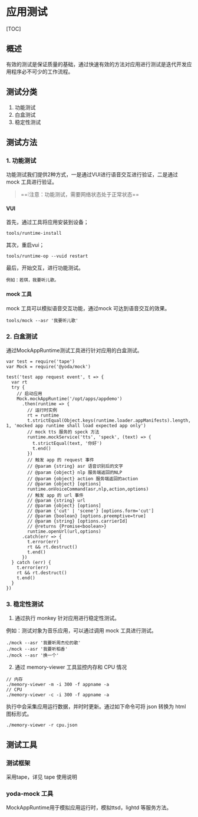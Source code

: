 # 应用测试
[TOC]

## 概述

有效的测试是保证质量的基础，通过快速有效的方法对应用进行测试是迭代开发应用程序必不可少的工作流程。

## 测试分类

1. 功能测试
2. 白盒测试
3. 稳定性测试

## 测试方法

### 1. 功能测试

功能测试我们提供2种方式，一是通过VUI进行语音交互进行验证，二是通过 mock 工具进行验证。

> ==❕注意：功能测试，需要网络状态处于正常状态==

#### VUI 

首先，通过工具将应用安装到设备；

```
tools/runtime-install
```

其次，重启vui；

```
tools/runtime-op --vuid restart
```

最后，开始交互，进行功能测试。

```
例如：若琪，我要听儿歌。
```

#### mock 工具

mock 工具可以模拟语音交互功能，通过mock 可达到语音交互的效果。

```
tools/mock --asr '我要听儿歌'
```

### 2. 白盒测试

通过MockAppRuntime测试工具进行针对应用的白盒测试。


```
var test = require('tape')
var Mock = require('@yoda/mock')

test('test app request event', t => {
  var rt
  try {
    // 启动应用
    Mock.mockAppRuntime('/opt/apps/appdemo')
      .then(runtime => {
        // 运行时实例
        rt = runtime
        t.strictEqual(Object.keys(runtime.loader.appManifests).length, 1, 'mocked app runtime shall load expected app only')
        // mock tts 服务的 speck 方法
        runtime.mockService('tts', 'speck', (text) => {
          t.strictEqual(text, '你好')
          t.end()
        })
        // 触发 app 的 request 事件
        // @param {string} asr 语音识别后的文字
        // @param {object} nlp 服务端返回的NLP
        // @param {object} action 服务端返回的action
        // @param {object} [options]
        runtime.onVoiceCommand(asr,nlp,action,options)
        // 触发 app 的 url 事件
        // @param {string} url
        // @param {object} [options]
        // @param {'cut' | 'scene'} [options.form='cut']
        // @param {boolean} [options.preemptive=true]
        // @param {string} [options.carrierId]
        // @returns {Promise<boolean>}
        runtime.openUrl(url,options)
      .catch(err => {
        t.error(err)
        rt && rt.destruct()
        t.end()
      })
  } catch (err) {
    t.error(err)
    rt && rt.destruct()
    t.end()
  }
})
```


### 3. 稳定性测试

1. 通过执行 monkey 针对应用进行稳定性测试。

例如：测试对象为音乐应用，可以通过调用 mock 工具进行测试。

```
./mock --asr '我要听周杰伦的歌'
./mock --asr '我要听稻香'
./mock --asr '换一个'
```

2. 通过 memory-viewer 工具监控内存和 CPU 情况

```
// 内存
./memory-viewer -m -i 300 -f appname -a
// CPU
./memory-viewer -c -i 300 -f appname -a
```
执行中会采集应用运行数据，并时时更新。通过如下命令可将 json 转换为 html 图标形式。

```
./memory-viewer -r cpu.json
```

## 测试工具

### 测试框架

采用tape，详见 tape 使用说明

###  yoda-mock 工具

MockAppRuntime用于模拟应用运行时，模拟ttsd，lightd 等服务方法。

